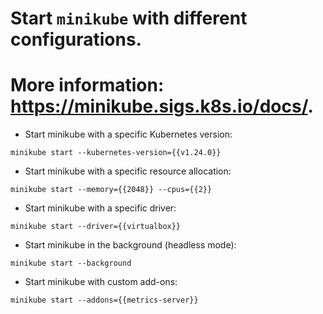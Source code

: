 # Start `minikube` with different configurations.
# More information: <https://minikube.sigs.k8s.io/docs/>.

- Start minikube with a specific Kubernetes version:

`minikube start --kubernetes-version={{v1.24.0}}`

- Start minikube with a specific resource allocation:

`minikube start --memory={{2048}} --cpus={{2}}`

- Start minikube with a specific driver:

`minikube start --driver={{virtualbox}}`

- Start minikube in the background (headless mode):

`minikube start --background`

- Start minikube with custom add-ons:

`minikube start --addons={{metrics-server}}`

